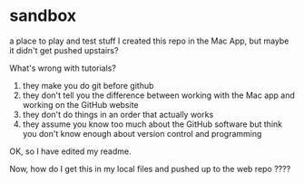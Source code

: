 # sandbox
a place to play and test stuff
I created this repo in the Mac App, but maybe it didn't get pushed upstairs?

What's wrong with tutorials?

1. they make you do git before github
2. they don't tell you the difference between working with the Mac app and working on the GitHub website
3. they don't do things in an order that actually works
4. they assume you know too much about the GitHub software 
   but think you don't know enough about version control and programming

OK, so I have edited my readme.
   
   Now, how do I get this in my local files and pushed up to the web repo ????
